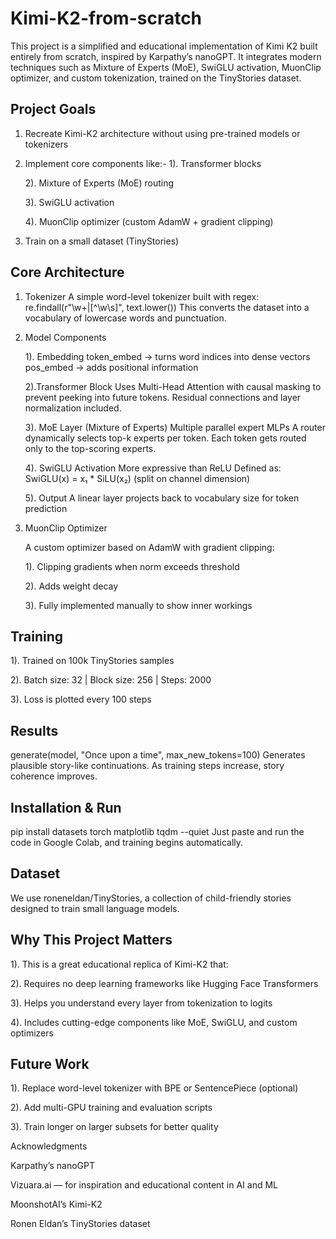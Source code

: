 # Kimi-K2-from-scratch

This project is a simplified and educational implementation of Kimi K2 built entirely from scratch, inspired by Karpathy’s nanoGPT. It integrates modern techniques such as Mixture of Experts (MoE), SwiGLU activation, MuonClip optimizer, and custom tokenization, trained on the TinyStories dataset.

## Project Goals

1. Recreate Kimi-K2 architecture without using pre-trained models or tokenizers
   
2. Implement core components like:-
    1). Transformer blocks
   
    2). Mixture of Experts (MoE) routing
   
    3). SwiGLU activation
   
    4). MuonClip optimizer (custom AdamW + gradient clipping)
   
3. Train on a small dataset (TinyStories)

## Core Architecture

1. Tokenizer
A simple word-level tokenizer built with regex:
      re.findall(r"\w+|[^\w\s]", text.lower())
This converts the dataset into a vocabulary of lowercase words and punctuation.

2. Model Components
   
   1). Embedding
   token_embed → turns word indices into dense vectors
   pos_embed → adds positional information

   2).Transformer Block
   Uses Multi-Head Attention with causal masking to prevent peeking into future tokens.
   Residual connections and layer normalization included.

   3). MoE Layer (Mixture of Experts)
   Multiple parallel expert MLPs
   A router dynamically selects top-k experts per token.
   Each token gets routed only to the top-scoring experts.

    4). SwiGLU Activation
   More expressive than ReLU
   Defined as: SwiGLU(x) = x₁ * SiLU(x₂) (split on channel dimension)

   5). Output
   A linear layer projects back to vocabulary size for token prediction

3. MuonClip Optimizer

      A custom optimizer based on AdamW with gradient clipping:

      1). Clipping gradients when norm exceeds threshold
 
      2). Adds weight decay
 
      3). Fully implemented manually to show inner workings

## Training

1). Trained on 100k TinyStories samples

2). Batch size: 32 | Block size: 256 | Steps: 2000

3). Loss is plotted every 100 steps

## Results
generate(model, "Once upon a time", max_new_tokens=100)
Generates plausible story-like continuations. As training steps increase, story coherence improves.

## Installation & Run

pip install datasets torch matplotlib tqdm --quiet
Just paste and run the code in Google Colab, and training begins automatically.

## Dataset
We use roneneldan/TinyStories, a collection of child-friendly stories designed to train small language models.

## Why This Project Matters

1). This is a great educational replica of Kimi-K2 that:

2). Requires no deep learning frameworks like Hugging Face Transformers

3). Helps you understand every layer from tokenization to logits

4). Includes cutting-edge components like MoE, SwiGLU, and custom optimizers

## Future Work

1). Replace word-level tokenizer with BPE or SentencePiece (optional)

2). Add multi-GPU training and evaluation scripts

3). Train longer on larger subsets for better quality

Acknowledgments

Karpathy’s nanoGPT

Vizuara.ai — for inspiration and educational content in AI and ML

MoonshotAI’s Kimi-K2

Ronen Eldan’s TinyStories dataset
